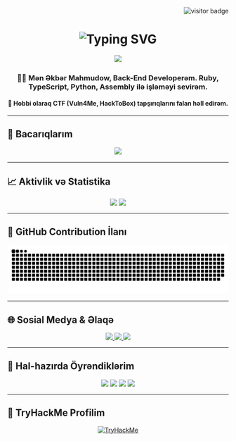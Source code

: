 <!-- Profil Görüntüleyici -->
<p align="right">
  <img src="https://visitor-badge.laobi.icu/badge?page_id=salesp07.salesp07" alt="visitor badge"/>
</p>

<!-- Salam Banner -->
<h1 align="center">
  <img src="https://readme-typing-svg.herokuapp.com?font=Fira+Code&weight=500&size=30&pause=1000&center=true&vCenter=true&width=800&lines=Salam!+Mən,+Əkbər+Mahmudow;Azerbaycansayağı+Developer;Junior+Back-End+Programçı" alt="Typing SVG" />
</h1>

<!-- Gif animasiyalı giriş -->
<div align="center">
  <img src="https://media.giphy.com/media/hvRJCLFzcasrR4ia7z/giphy.gif" width="120"/>
</div>

<!-- Qısa Haqqımda -->
<div align="center">
  <h3>👨‍💻 Mən Əkbər Mahmudow, Back-End Developerəm. Ruby, TypeScript, Python, Assembly ilə işləməyi sevirəm.</h3>
  <h4>🚩 Hobbi olaraq CTF (Vuln4Me, HackToBox) tapşırıqlarını falan həll edirəm.</h4>
</div>

---

## 🔧 Bacarıqlarım
<div align="center">
  <img src="https://skillicons.dev/icons?i=html,css,ts,nextjs,nodejs,python,ruby,mongodb,firebase,git,github,vscode,figma,tailwind,bootstrap,flask,express" />
</div>

---

## 📈 Aktivlik və Statistika
<div align="center">
  <img src="https://github-readme-stats.vercel.app/api?username=banisca&show_icons=true&theme=radical" width="45%"/>
  <img src="https://github-readme-streak-stats.herokuapp.com?user=banisca&theme=radical" width="45%"/>
</div>

---

## 🐍 GitHub Contribution İlanı
<p align="center">
  <img src="https://raw.githubusercontent.com/salesp07/salesp07/output/github-contribution-grid-snake.svg" alt="snake"/>
</p>

---

## 🌐 Sosial Medya & Əlaqə
<div align="center">
  <a href="https://discord.com/users/356450093357989909" target="_blank">
    <img src="https://img.shields.io/badge/Discord-356450093357989909-5865F2?style=for-the-badge&logo=discord&logoColor=white" />
  </a>
  <a href="https://instagram.com/ekbermv" target="_blank">
    <img src="https://img.shields.io/badge/Instagram-ekbermv-E4405F?style=for-the-badge&logo=instagram&logoColor=white" />
  </a>
  <a href="https://www.hackerrank.com/1timsah" target="_blank">
    <img src="https://img.shields.io/badge/HackerRank-banisca-2EC866?style=for-the-badge&logo=hackerrank&logoColor=white" />
  </a>
</div>

---

## 🧠 Hal-hazırda Öyrəndiklərim
<div align="center">
  <img src="https://github.com/Anmol-Baranwal/Cool-GIFs-For-GitHub/assets/74038190/29fd6286-4e7b-4d6c-818f-c4765d5e39a9" width="80">
  <img src="https://github.com/Anmol-Baranwal/Cool-GIFs-For-GitHub/assets/74038190/3fb2cdf6-8920-462e-87a4-95af376418aa" width="80">
  <img src="https://github.com/Anmol-Baranwal/Cool-GIFs-For-GitHub/assets/74038190/de038172-e903-4951-926c-755878deb0b4" width="80">
  <img src="https://github.com/Anmol-Baranwal/Cool-GIFs-For-GitHub/assets/74038190/398b19b1-9aae-4c1f-8bc0-d172a2c08d68" width="80">
</div>

---

## 🧩 TryHackMe Profilim
<div align="center">
  <a href="https://tryhackme.com/p/banisca" target="_blank">
    <img src="[https://tryhackme-badges.s3.amazonaws.com/banisca.png](https://tryhackme-badges.s3.amazonaws.com/banisca.png)" alt="TryHackMe" width="300"/>
  </a>
</div>


